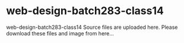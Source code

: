 # web-design-batch283-class14
web-design-batch283-class14 Source files are uploaded here. Please download these files and image from here...
